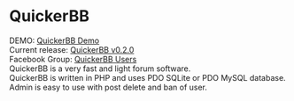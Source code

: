 # QuickerBB
DEMO: <a href="http://188.122.128.27/">QuickerBB Demo</a><br />
Current release: <a href="http://github.com/halojoy/QuickerBB/releases/latest">QuickerBB v0.2.0</a><br />
Facebook Group: <a href="http://www.facebook.com/groups/1504565419833757/">QuickerBB Users</a><br />
QuickerBB is a very fast and light forum software.<br />
QuickerBB is written in PHP and uses PDO SQLite or PDO MySQL database.<br />
Admin is easy to use with post delete and ban of user.
